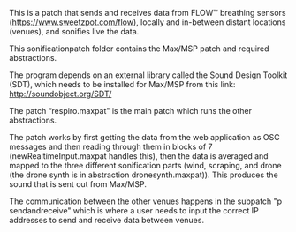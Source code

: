 This is a patch that sends and receives data from FLOW™ breathing sensors (<https://www.sweetzpot.com/flow>), locally and in-between distant locations (venues), and sonifies live the data.

This sonificationpatch folder contains the Max/MSP patch and required abstractions.

The program depends on an external library called the Sound Design Toolkit (SDT), which needs to be installed for Max/MSP from this link: <http://soundobject.org/SDT/>

The patch “respiro.maxpat" is the main patch which runs the other abstractions.

The patch works by first getting the data from the web application as OSC messages and then reading through them in blocks of 7 (newRealtimeInput.maxpat handles this), then the data is averaged and mapped to the three different sonification parts (wind, scraping, and drone (the drone synth is in abstraction dronesynth.maxpat)).
This produces the sound that is sent out from Max/MSP.

The communication between the other venues happens in the subpatch "p sendandreceive" which is where a user needs to input the correct IP addresses to send and receive data between venues.
